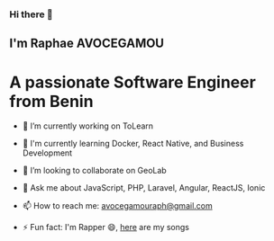 ### Hi there 👋

<!--
**Raphjacksun7/Raphjacksun7** is a ✨ _special_ ✨ repository because its `README.md` (this file) appears on your GitHub profile.

Here are some ideas to get you started:

- 🔭 I’m currently working on ...
- 🌱 I’m currently learning ...
- 👯 I’m looking to collaborate on ...
- 🤔 I’m looking for help with ...
- 💬 Ask me about ...
- 📫 How to reach me: ...
- 😄 Pronouns: ...
- ⚡ Fun fact: ...
-->


## I'm Raphae AVOCEGAMOU
# A passionate Software Engineer from Benin

- 🔭 I’m currently working on ToLearn

- 🌱 I'm currently learning Docker, React Native, and  Business Development

- 👯 I’m looking to collaborate on GeoLab

- 💬 Ask me about JavaScript, PHP, Laravel, Angular, ReactJS, Ionic

- 📫 How to reach me: avocegamouraph@gmail.com

- ⚡ Fun fact: I'm Rapper 😄, [here](https://audiomack.com/raph-jacksun/song) are my songs
